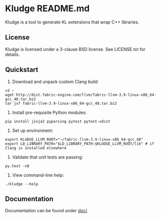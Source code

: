 # Kludge README.md

Kludge is a tool to generate KL extensions that wrap C++ libraries.

## License

Kludge is licensed under a 3-clause BSD license.  See LICENSE.txt for details.

## Quickstart

1. Download and unpack custom Clang build

```
cd ~
wget http://dist.fabric-engine.com/llvm/fabric-llvm-3.9-linux-x86_64-gcc_48.tar.bz2
tar jxf fabric-llvm-3.9-linux-x86_64-gcc_48.tar.bz2
```

1. Install pre-requisite Python modules:

```
pip install jinja2 pyparsing pytest pytest-xdist
```

1. Set up environment:

```
export KLUDGE_LLVM_ROOT="~/fabric-llvm-3.9-linux-x86_64-gcc_48"
export LD_LIBRARY_PATH="$LD_LIBRARY_PATH:$KLUDGE_LLVM_ROOT/lib" # if Clang is installed elsewhere
```

1. Validate that unit tests are passing:

```
py.test -n8
```

1. View command-line help:

```
./kludge --help
```

## Documentation

Documentation can be found under [doc/](doc/).
